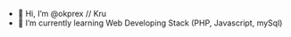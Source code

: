 - 👋 Hi, I’m @okprex // Kru
- 🌱 I’m currently learning Web Developing Stack (PHP, Javascript, mySql)
